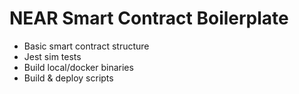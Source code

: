 NEAR Smart Contract Boilerplate
======

- Basic smart contract structure
- Jest sim tests
- Build local/docker binaries
- Build & deploy scripts


